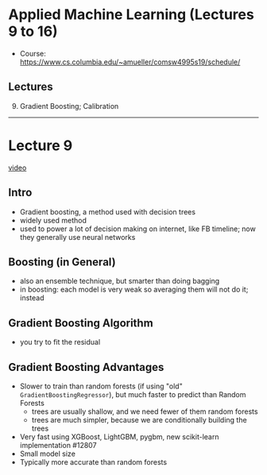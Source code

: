 # Applied Machine Learning (Lectures 9 to 16)
- Course:  https://www.cs.columbia.edu/~amueller/comsw4995s19/schedule/


## Lectures
9.  Gradient Boosting; Calibration

---

# Lecture 9
[video](https://www.youtube.com/watch?v=OC3qmxGh2gc&list=PL_pVmAaAnxIQGzQS2oI3OWEPT-dpmwTfA&index=9)

## Intro
- Gradient boosting, a method used with decision trees
- widely used method
- used to power a lot of decision making on internet, like FB timeline; now they generally use neural networks

## Boosting (in General)
- also an ensemble technique, but smarter than doing bagging 
- in boosting:  each model is very weak so averaging them will not do it; instead

## Gradient Boosting Algorithm
- you try to fit the residual

## Gradient Boosting Advantages
- Slower to train than random forests (if using "old" `GradientBoostingRegressor`), but much faster to predict than Random Forests
  - trees are usually shallow, and we need fewer of them random forests
  - trees are much simpler, because we are conditionally building the trees 
- Very fast using XGBoost, LightGBM, pygbm, new scikit-learn implementation #12807
- Small model size
- Typically more accurate than random forests
